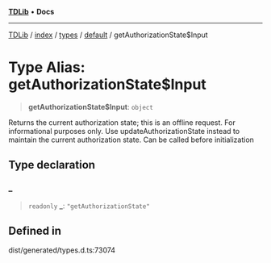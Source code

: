 [**TDLib**](../../../../../../README.md) • **Docs**

***

[TDLib](../../../../../../modules.md) / [index](../../../../../README.md) / [types](../../../README.md) / [default](../README.md) / getAuthorizationState$Input

# Type Alias: getAuthorizationState$Input

> **getAuthorizationState$Input**: `object`

Returns the current authorization state; this is an offline request. For informational purposes only. Use updateAuthorizationState instead to maintain the current authorization state. Can be called before initialization

## Type declaration

### \_

> `readonly` **\_**: `"getAuthorizationState"`

## Defined in

dist/generated/types.d.ts:73074
